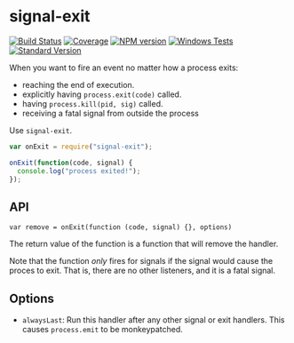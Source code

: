 # signal-exit

[![Build Status](https://travis-ci.org/tapjs/signal-exit.png)](https://travis-ci.org/tapjs/signal-exit)
[![Coverage](https://coveralls.io/repos/tapjs/signal-exit/badge.svg?branch=master)](https://coveralls.io/r/tapjs/signal-exit?branch=master)
[![NPM version](https://img.shields.io/npm/v/signal-exit.svg)](https://www.npmjs.com/package/signal-exit)
[![Windows Tests](https://img.shields.io/appveyor/ci/bcoe/signal-exit/master.svg?label=Windows%20Tests)](https://ci.appveyor.com/project/bcoe/signal-exit)
[![Standard Version](https://img.shields.io/badge/release-standard%20version-brightgreen.svg)](https://github.com/conventional-changelog/standard-version)

When you want to fire an event no matter how a process exits:

- reaching the end of execution.
- explicitly having `process.exit(code)` called.
- having `process.kill(pid, sig)` called.
- receiving a fatal signal from outside the process

Use `signal-exit`.

```js
var onExit = require("signal-exit");

onExit(function(code, signal) {
  console.log("process exited!");
});
```

## API

`var remove = onExit(function (code, signal) {}, options)`

The return value of the function is a function that will remove the
handler.

Note that the function _only_ fires for signals if the signal would
cause the proces to exit. That is, there are no other listeners, and
it is a fatal signal.

## Options

- `alwaysLast`: Run this handler after any other signal or exit
  handlers. This causes `process.emit` to be monkeypatched.
